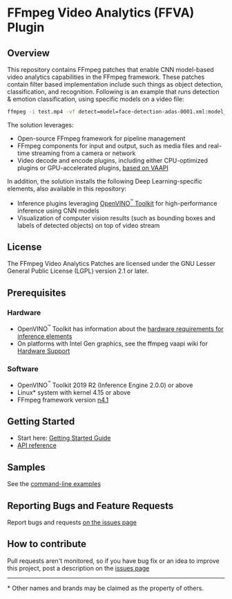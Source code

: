 # FFmpeg Video Analytics (FFVA) Plugin

## Overview

This repository contains FFmpeg patches that enable CNN model-based video analytics capabilities in the FFmpeg framework. These patches contain filter based implementation include such things as object detection, classification, and recognition. Following is an example that runs detection & emotion classification, using specific models on a video file:
```sh
ffmpeg -i test.mp4 -vf detect=model=face-detection-adas-0001.xml:model_proc=face-detection-adas-0001.json,classify=model=emotions-recognition-retail-0003.xml:model_proc=emotions-recognition-retail-0003.json -an -f null -
```

The solution leverages:
* Open-source FFmpeg framework for pipeline management
* FFmpeg components for input and output, such as media files and real-time streaming from a camera or network
* Video decode and encode plugins, including either CPU-optimized plugins or GPU-accelerated plugins, [based on VAAPI](https://trac.ffmpeg.org/wiki/Hardware/VAAPI)

In addition, the solution installs the following Deep Learning-specific elements, also available in this repository:
* Inference plugins leveraging [OpenVINO<sup>&#8482;</sup> Toolkit](https://software.intel.com/en-us/openvino-toolkit) for high-performance inference using CNN models
* Visualization of computer vision results (such as bounding boxes and labels of detected objects) on top of video stream

## License
The FFmpeg Video Analytics Patches are licensed under the 
GNU Lesser General Public License (LGPL) version 2.1 or later.

## Prerequisites
### Hardware
* OpenVINO<sup>&#8482;</sup> Toolkit has information about the [hardware requirements for inference elements](https://software.intel.com/en-us/openvino-toolkit/hardware)
* On platforms with Intel Gen graphics, see the ffmpeg vaapi wiki for [Hardware Support](https://trac.ffmpeg.org/wiki/Hardware/QuickSync)

### Software
* OpenVINO<sup>&#8482;</sup> Toolkit 2019 R2 (Inference Engine 2.0.0) or above
* Linux* system with kernel 4.15 or above
* FFmpeg framework version [n4.1](https://github.com/FFmpeg/FFmpeg/releases/tag/n4.1)

## Getting Started
* Start here: [Getting Started Guide]()
* [API reference](https://www.ffmpeg.org/doxygen/4.1/index.html)

## Samples
See the [command-line examples](samples/shell)

## Reporting Bugs and Feature Requests
Report bugs and requests [on the issues page](https://github.com/VCDP/FFmpeg-patch/issues)

<!---
## Usage and integration into application
### Pipelining and data flow
[Details](https://github.com/opencv/gst-video-analytics/wiki/Data-flow) about pipeline construction and the data flow between pipeline elements

### Metadata
[Details](https://github.com/opencv/gst-video-analytics/wiki/Metadata) about metadata generated by inference plugins and attached to video frames

### Model preparation
[Details](https://github.com/opencv/gst-video-analytics/wiki/Model-preparation) about how to prepare Tensorflow*, Caffe*, and other models for the inference plugins

### Plugins parameters
[Elements list](https://github.com/opencv/gst-video-analytics/wiki/Elements) and properties list for each element
--->

## How to contribute
Pull requests aren't monitored, so if you have bug fix or an idea to improve this project, post a description on the [issues page](https://github.com/VCDP/FFmpeg-patch/issues)

---
\* Other names and brands may be claimed as the property of others.
